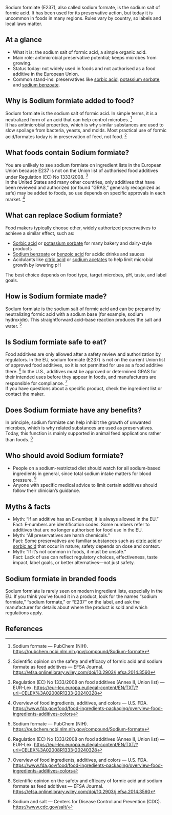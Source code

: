 Sodium formiate (E237), also called sodium formate, is the sodium salt of formic acid. It has been used for its preservative action, but today it is uncommon in foods in many regions. Rules vary by country, so labels and local laws matter.

<!--more-->

## At a glance
- What it is: the sodium salt of formic acid, a simple organic acid.
- Main role: antimicrobial preservative potential; keeps microbes from growing.
- Status today: not widely used in foods and not authorised as a food additive in the European Union.
- Common stand-ins: preservatives like [sorbic acid](/e200-sorbic-acid), [potassium sorbate](/e202-potassium-sorbate), and [sodium benzoate](/e211-sodium-benzoate).

## Why is Sodium formiate added to food?
Sodium formiate is the sodium salt of formic acid. In simple terms, it is a neutralized form of an acid that can help control microbes. [^1]  
It has antimicrobial properties, which is why similar substances are used to slow spoilage from bacteria, yeasts, and molds. Most practical use of formic acid/formates today is in preservation of feed, not food. [^2]

## What foods contain Sodium formiate?
You are unlikely to see sodium formiate on ingredient lists in the European Union because E237 is not on the Union list of authorised food additives under Regulation (EC) No 1333/2008. [^3]  
In the United States and many other countries, only additives that have been reviewed and authorized (or found “GRAS,” generally recognized as safe) may be added to foods, so use depends on specific approvals in each market. [^4]

## What can replace Sodium formiate?
Food makers typically choose other, widely authorized preservatives to achieve a similar effect, such as:
- [Sorbic acid](/e200-sorbic-acid) or [potassium sorbate](/e202-potassium-sorbate) for many bakery and dairy-style products
- [Sodium benzoate](/e211-sodium-benzoate) or [benzoic acid](/e210-benzoic-acid) for acidic drinks and sauces
- Acidulants like [citric acid](/e330-citric-acid) or [sodium acetates](/e262-sodium-acetates) to help limit microbial growth by lowering pH

The best choice depends on food type, target microbes, pH, taste, and label goals.

## How is Sodium formiate made?
Sodium formiate is the sodium salt of formic acid and can be prepared by neutralizing formic acid with a sodium base (for example, sodium hydroxide). This straightforward acid–base reaction produces the salt and water. [^1]

## Is Sodium formiate safe to eat?
Food additives are only allowed after a safety review and authorization by regulators. In the EU, sodium formiate (E237) is not on the current Union list of approved food additives, so it is not permitted for use as a food additive there. [^3] In the U.S., additives must be approved or determined GRAS for their intended uses before they appear in foods, and manufacturers are responsible for compliance. [^4]  
If you have questions about a specific product, check the ingredient list or contact the maker.

## Does Sodium formiate have any benefits?
In principle, sodium formiate can help inhibit the growth of unwanted microbes, which is why related substances are used as preservatives. Today, this function is mainly supported in animal feed applications rather than foods. [^2]

## Who should avoid Sodium formiate?
- People on a sodium-restricted diet should watch for all sodium-based ingredients in general, since total sodium intake matters for blood pressure. [^5]  
- Anyone with specific medical advice to limit certain additives should follow their clinician’s guidance.

## Myths & facts
- Myth: “If an additive has an E‑number, it is always allowed in the EU.”  
  Fact: E‑numbers are identification codes. Some numbers refer to additives that are no longer authorised for food use in the EU.
- Myth: “All preservatives are harsh chemicals.”  
  Fact: Some preservatives are familiar substances such as [citric acid](/e330-citric-acid) or [sorbic acid](/e200-sorbic-acid) that occur in nature; safety depends on dose and context.
- Myth: “If it’s not common in foods, it must be unsafe.”  
  Fact: Lack of use can reflect regulatory choices, effectiveness, taste impact, label goals, or better alternatives—not just safety.

## Sodium formiate in branded foods
Sodium formiate is rarely seen on modern ingredient lists, especially in the EU. If you think you’ve found it in a product, look for the names “sodium formiate,” “sodium formate,” or “E237” on the label, and ask the manufacturer for details about where the product is sold and which regulations apply.

## References
[^1]: Sodium formate — PubChem (NIH). https://pubchem.ncbi.nlm.nih.gov/compound/Sodium-formate
[^2]: Scientific opinion on the safety and efficacy of formic acid and sodium formate as feed additives — EFSA Journal. https://efsa.onlinelibrary.wiley.com/doi/10.2903/j.efsa.2014.3560
[^3]: Regulation (EC) No 1333/2008 on food additives (Annex II, Union list) — EUR-Lex. https://eur-lex.europa.eu/legal-content/EN/TXT/?uri=CELEX%3A02008R1333-20240328
[^4]: Overview of food ingredients, additives, and colors — U.S. FDA. https://www.fda.gov/food/food-ingredients-packaging/overview-food-ingredients-additives-colors
[^5]: Sodium and salt — Centers for Disease Control and Prevention (CDC). https://www.cdc.gov/salt/
